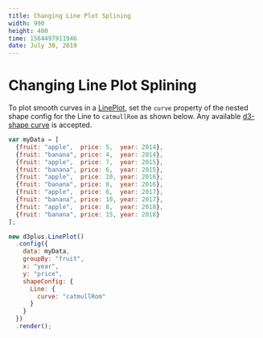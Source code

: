 ```yaml
---
title: Changing Line Plot Splining
width: 990
height: 400
time: 1564497911946
date: July 30, 2019
---
```


# Changing Line Plot Splining

To plot smooth curves in a [LinePlot](http://d3plus.org/docs/#LinePlot), set the `curve` property of the nested shape config for the Line to `catmullRom` as shown below. Any available [d3-shape curve](https://github.com/d3/d3-shape#curves) is accepted.

```js
var myData = [
  {fruit: "apple",  price: 5,  year: 2014},
  {fruit: "banana", price: 4,  year: 2014},
  {fruit: "apple",  price: 7,  year: 2015},
  {fruit: "banana", price: 6,  year: 2015},
  {fruit: "apple",  price: 10, year: 2016},
  {fruit: "banana", price: 8,  year: 2016},
  {fruit: "apple",  price: 6,  year: 2017},
  {fruit: "banana", price: 10, year: 2017},
  {fruit: "apple",  price: 8,  year: 2018},
  {fruit: "banana", price: 15, year: 2018}
];

new d3plus.LinePlot()
  .config({
    data: myData,
    groupBy: "fruit",
    x: "year",
    y: "price",
    shapeConfig: {
      Line: {
        curve: "catmullRom"
      }
    }
  })
  .render();
```
